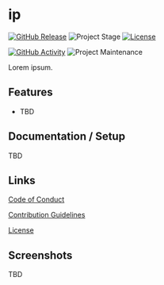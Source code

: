 # ip

[![GitHub Release][releases-shield]][releases]
![Project Stage][project-stage-shield]
[![License][license-shield]](LICENSE.md)

[![GitHub Activity][commits-shield]][commits]
![Project Maintenance][maintenance-shield]

Lorem ipsum.

## Features

- TBD

## Documentation / Setup

TBD

## Links

[Code of Conduct][code-of-conduct]

[Contribution Guidelines][contributing]

[License][license]

## Screenshots

TBD

[code-of-conduct]: https://github.com/timmo001/ip-backend/blob/master/.github/CODE_OF_CONDUCT.md
[commits-shield]: https://img.shields.io/github/commit-activity/y/timmo001/ip-backend.svg
[commits]: https://github.com/timmo001/ip-backend/commits/master
[contributing]: https://github.com/timmo001/ip-backend/blob/master/.github/CONTRIBUTING.md
[license-shield]: https://img.shields.io/github/license/timmo001/ip-backend.svg
[license]: https://github.com/timmo001/ip-backend/blob/master/LICENSE.md
[maintenance-shield]: https://img.shields.io/maintenance/yes/2020.svg
[project-stage-shield]: https://img.shields.io/badge/project%20stage-beta-green.svg
[pulls-shield]: https://img.shields.io/docker/pulls/timmo001/ip-backend.svg
[releases-shield]: https://img.shields.io/github/release/timmo001/ip-backend.svg
[releases]: https://github.com/timmo001/ip-backend/releases
